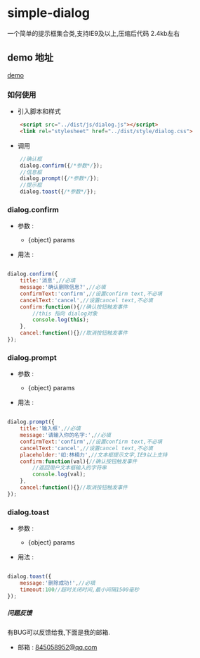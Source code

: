 # simple-dialog

一个简单的提示框集合类,支持IE9及以上,压缩后代码 2.4kb左右

## demo 地址

[demo](https://linnanli.github.io/simple-dialog/index.html)

### 如何使用

 * 引入脚本和样式

``` html
    <script src="../dist/js/dialog.js"></script>
    <link rel="stylesheet" href="../dist/style/dialog.css">
```

* 调用

```javascript
    //确认框
    dialog.confirm({/*参数*/});
    //信息框
    dialog.prompt({/*参数*/});
    //提示框
    dialog.toast({/*参数*/});
```

### dialog.confirm

* 参数 :

    *  {object} params

* 用法 :

```javascript

dialog.confirm({
    title:'消息',//必填
    message:'确认删除信息?',//必填
    confirmText:'confirm',//设置confirm text,不必填
    cancelText:'cancel',//设置cancel text,不必填
    confirm:function(){//确认按钮触发事件
        //this 指向 dialog对象
        console.log(this);
    },
    cancel:function(){}//取消按钮触发事件
});

```

### dialog.prompt

* 参数 :

    *  {object} params

* 用法 :

```javascript

dialog.prompt({
    title:'输入框',//必填
    message:'请输入你的名字:',//必填
    confirmText:'confirm',//设置confirm text,不必填
    cancelText:'cancel',//设置cancel text,不必填
    placeholder:'如:林楠力',//文本框提示文字,IE9以上支持
    confirm:function(val){//确认按钮触发事件
        //返回用户文本框输入的字符串
        console.log(val);
    },
    cancel:function(){}//取消按钮触发事件
});

```

### dialog.toast

* 参数 :

    *  {object} params

* 用法 :

```javascript

dialog.toast({
    message:'删除成功!',//必填
    timeout:100//超时关闭时间,最小间隔1500毫秒
});

```

##### 问题反馈

有BUG可以反馈给我,下面是我的邮箱.

* 邮箱 : 845058952@qq.com
    




      


